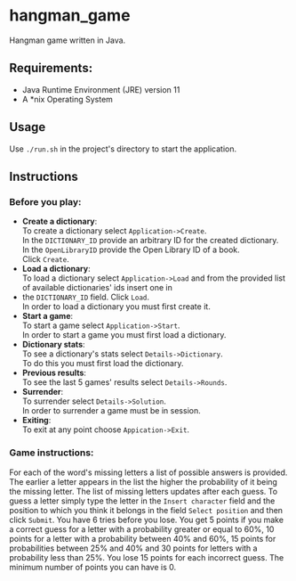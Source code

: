 # hangman_game
Hangman game written in Java.

## Requirements:
* Java Runtime Environment (JRE) version 11
* A \*nix Operating System

## Usage
Use `./run.sh` in the project's directory to start the application.

## Instructions
### Before you play:
* **Create a dictionary**:<br>
To create a dictionary select `Application->Create`.<br>
In the `DICTIONARY_ID` provide an arbitrary ID for the created dictionary.<br>
In the `OpenLibraryID` provide the Open Library ID of a book.<br>
Click `Create`.
* **Load a dictionary**:<br>
To load a dictionary select `Application->Load` and from the provided list of available dictionaries' ids insert one in 
* the `DICTIONARY_ID` field.
Click `Load`.<br>
In order to load a dictionary you must first create it.
* **Start a game**:<br>
To start a game select `Application->Start`.<br>
In order to start a game you must first load a dictionary.
* **Dictionary stats**:<br>
To see a dictionary's stats select `Details->Dictionary`.<br>
To do this you must first load the dictionary.
* **Previous results**:<br>
To see the last 5 games' results select `Details->Rounds`.
* **Surrender**:<br>
To surrender select `Details->Solution`.<br>
In order to surrender a game must be in session.
* **Exiting**:<br>
To exit at any point choose `Appication->Exit`.

### Game instructions:
For each of the word's missing letters a list of possible answers is provided. The earlier a letter appears in the list 
the higher the probability of it being the missing letter. The list of missing letters updates after each guess. To 
guess a letter simply type the letter in the `Insert character` field and the position to which you think it belongs in 
the field `Select position` and then click `Submit`. You have 6 tries before you lose. You get 5 points if you make a 
correct guess for a letter with a probability greater or equal to 60%, 10 points for a letter with a probability between
 40% and 60%, 15 points for probabilities between 25% and 40% and 30 points for letters with a probability less than 25%.
You lose 15 points for each incorrect guess. The minimum number of points you can have is 0.